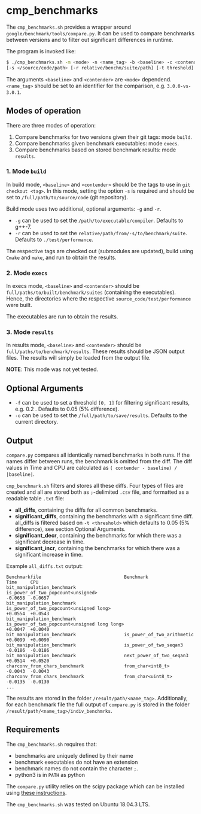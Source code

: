# cmp_benchmarks

The `cmp_benchmarks.sh` provides a wrapper around `google/benchmark/tools/compare.py`. It can be used to compare benchmarks between versions and to filter out significant differences in runtime. 

The program is invoked like:
``` bash
$ ./cmp_benchmarks.sh -m <mode> -n <name_tag> -b <baseline> -c <contender> \
[-s </source/code/path> [-r relative/benchm/suite/path] [-t threshold] [-o /results/path] [-g compiler] 
```

The arguments `<baseline>` and `<contender>` are `<mode>` dependend.
    `<name_tag>` should be set to an identifier for the comparison, e.g. `3.0.0-vs-3.0.1`.

## Modes of operation

There are three modes of operation:

1. Compare benchmarks for two versions given their git tags: mode `build`.
2. Compare benchmarks given benchmark executables: mode `execs`.
3. Compare benchmarks based on stored benchmark results: mode `results`.

### 1. Mode `build`

In build mode, `<baseline>` and `<contender>` should be the tags to use in `git checkout <tag>`. 
    In this mode, setting the option `-s` is required and should be set to `/full/path/to/source/code` (git repository). 

Build mode uses two additional, optional arguments: `-g` and `-r`. 
* `-g` can be used to set the `/path/to/executable/compiler`. Defaults to g++-7.
* `-r` can be used to set the `relative/path/from/-s/to/benchmark/suite`. Defaults to `./test/performance`.

The respective tags are checked out (submodules are updated), build using `Cmake` and `make`, and run to obtain the results. 

### 2. Mode `execs`

In execs mode, `<baseline>` and `<contender>` should be `full/paths/to/built/benchmark/suites` (containing the executables).
    Hence, the directories where the respective `source_code/test/performance` were built.

The executables are run to obtain the results.

### 3. Mode `results`

In results mode, `<baseline>` and `<contender>` should be `full/paths/to/benchmark/results`. 
    These results should be JSON output files. The results will simply be loaded from the output file.

**NOTE**:  This mode was not yet tested.

## Optional Arguments

* `-f` can be used to set a threshold `[0, 1]` for filtering significant results, e.g. 0.2 . Defaults to 0.05 (5% difference).
* `-o` can be used to set the `/full/path/to/save/results`. Defaults to the current directory.


## Output

`compare.py` compares all identically named benchmarks in both runs. If the names differ between runs, the benchmark is omitted 
from the diff. The diff values in Time and CPU are calculated as `( contender - baseline) / |baseline|`.

`cmp_benchmark.sh` filters and stores all these diffs. Four types of files are created and all are
stored both as `;`-delimited `.csv` file, and formatted as a readable table `.txt` file:

* **all_diffs**, containing the diffs for all common benchmarks.
* **significant_diffs**, containing the benchmarks with a significant time diff.
    all_diffs is filtered based on `-t <threshold>` which defaults to 0.05 (5% difference), see section Optional Arguments.
* **significant_decr**, containing the benchmarks for which there was a significant decrease in time. 
* **significant_incr**, containing the benchmarks for which there was a significant increase in time. 

Example `all_diffs.txt` output:
```
Benchmarkfile                               Benchmark                                                              Time     CPU
bit_manipulation_benchmark                  is_power_of_two_popcount<unsigned>                                     -0.0658  -0.0657
bit_manipulation_benchmark                  is_power_of_two_popcount<unsigned long>                                +0.0554  +0.0543
bit_manipulation_benchmark                  is_power_of_two_popcount<unsigned long long>                           +0.0047  +0.0040
bit_manipulation_benchmark                  is_power_of_two_arithmetic                                             +0.0099  +0.0090
bit_manipulation_benchmark                  is_power_of_two_seqan3                                                 -0.0186  -0.0186
bit_manipulation_benchmark                  next_power_of_two_seqan3                                               +0.0514  +0.0520
charconv_from_chars_benchmark               from_char<int8_t>                                                      -0.0043  -0.0043
charconv_from_chars_benchmark               from_char<uint8_t>                                                     -0.0135  -0.0130
...
```
The results are stored in the folder `/result/path/<name_tag>`.
Additionally, for each benchmark file the full output of `compare.py` is stored in the folder `/result/path/<name_tag>/indiv_benchmrks`.

## Requirements

The `cmp_benchmarks.sh` requires that:
* benchmarks are uniquely defined by their name
* benchmark executables do not have an extension
* benchmark names do not contain the character `;`.
* python3 is in `PATH` as python

The `compare.py` utility relies on the scipy package which can be installed using [these instructions](https://www.scipy.org/install.html).

The `cmp_benchmarks.sh` was tested on Ubuntu 18.04.3 LTS.

